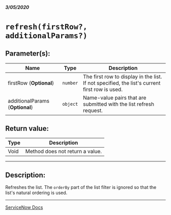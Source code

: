 ##### 3/05/2020
# `refresh(firstRow?, additionalParams?)`

## Parameter(s):
| Name | Type | Description |
|---|---|---|
| firstRow (**Optional**) | `number` | The first row to display in the list.  If not specified, the list's current first row is used. |
| additionalParams (**Optional**) | `object` | Name-value pairs that are submitted with the list refresh request. |

## Return value:
| Type | Description |
|---|---|
| Void | Method does not return a value. |

---

## Description:
Refreshes the list.  The `orderBy` part of the list filter is ignored so that the list's natural ordering is used.

---

[ServiceNow Docs](https://developer.servicenow.com/app.do#!/api_doc?v=newyork&id=r_GLV3-refresh_N_O)